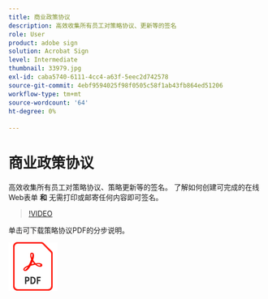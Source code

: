 ```yaml
---
title: 商业政策协议
description: 高效收集所有员工对策略协议、更新等的签名
role: User
product: adobe sign
solution: Acrobat Sign
level: Intermediate
thumbnail: 33979.jpg
exl-id: caba5740-6111-4cc4-a63f-5eec2d742578
source-git-commit: 4ebf9594025f98f0505c58f1ab43fb864ed51206
workflow-type: tm+mt
source-wordcount: '64'
ht-degree: 0%

---
```


# 商业政策协议

高效收集所有员工对策略协议、策略更新等的签名。 了解如何创建可完成的在线Web表单 **和** 无需打印或邮寄任何内容即可签名。

>[!VIDEO](https://video.tv.adobe.com/v/33979?quality=12&learn=on&hidetitle=true)

单击可下载策略协议PDF的分步说明。

[![下载PDF方法](../assets/acrobat_PDF_96.png)](../assets/adobe-sign_set_up_a_web_form_use_case.pdf)
